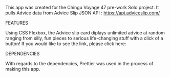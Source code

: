 This app was created for the Chingu Voyage 47 pre-work Solo project. It pulls Advice data from Advice Slip JSON API : https://api.adviceslip.com/

FEATURES

Using CSS Flexbox, the Advice slip card diplays unlimited advice at random ranging from silly, fun pieces to serious life-changing stuff with a click of a button!
If you would like to see the link, please click here: 

DEPENDENCIES

With regards to the dependencies, Prettier was used in the process of making this app. 

